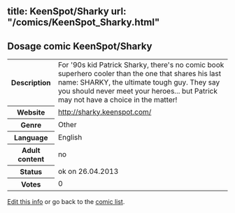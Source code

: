 title: KeenSpot/Sharky
url: "/comics/KeenSpot_Sharky.html"
---
Dosage comic KeenSpot/Sharky
-----------------------------------------

<p id="msg"></p>
<script type="text/javascript">
if (window.location.search === '?edit_info_mail=sent_ok') {
  var elem = document.getElementById("msg");
  elem.innerHTML = 'Edited information sucessfully sent.';
  elem.className = 'ok';
}
</script>
<table class="comicinfo">
<tr>
<th>Description</th><td>For '90s kid Patrick Sharky, there's no comic book superhero cooler than the one that shares his last name: SHARKY, the ultimate tough guy. They say you should never meet your heroes... but Patrick may not have a choice in the matter!</td>
</tr>
<tr>
<th>Website</th><td><a href="http://sharky.keenspot.com/">http://sharky.keenspot.com/</a></td>
</tr>
<tr>
<th>Genre</th><td>Other</td>
</tr>
<tr>
<th>Language</th><td>English</td>
</tr>
<tr>
<th>Adult content</th><td>no</td>
</tr>
<tr>
<th>Status</th><td>ok on 26.04.2013</td>
</tr>
<tr>
<th>Votes</th><td>0</td>
</tr>
</table>

[Edit this info](KeenSpot_Sharky_edit.html) or go back to the [comic list](../comic-index.html).
